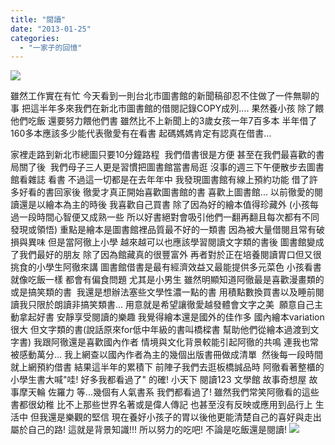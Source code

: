 ```yaml
---
title: "閱讀"
date: "2013-01-25"
categories: 
  - "一家子的回憶"
---
```


![](images/775236_588337071182872_2114652108_o.jpg)

雖然工作實在有忙 今天看到一則台北市圖書館的新聞稿卻忍不住做了一件無聊的事 把這半年多來我們在新北市圖書館的借閱記錄COPY成列.... 果然養小孩 除了餵他們吃飯 還要努力餵他們書 雖然比不上新聞上的3歲女孩一年7百多本 半年借了160多本應該多少能代表徹愛有在看書 起碼媽媽肯定有認真在借書...

家裡走路到新北市總圖只要10分鐘路程  我們借書很是方便 甚至在我們最喜歡的書局關了後  我們母子三人更是習慣把圖書館當書局逛 沒事的週三下午便散步去圖書館看雜誌 看書 不過這一切都是在去年年中 我發現圖書館有線上預約功能 借了許多好看的書回家後 徹愛才真正開始喜歡圖書館的書 喜歡上圖書館... 以前徹愛的閱讀還是以繪本為主的時後 我喜歡自己買書 除了因為好的繪本值得珍藏外 (小孩每過一段時間心智便又成熟一些 所以好書絕對會吸引他們一翻再翻且每次都有不同發現或領悟) 重點是繪本是圖書館裡品質最不好的一類書 因為被大量借閱且常有破損與異味 但是當阿徹上小學 越來越可以也應該學習閱讀文字類的書後 圖書館變成了我們最好的朋友 除了因為館藏真的很豐富外 再者對於正在培養閱讀胃口但又很挑食的小學生阿徹來講 圖書館借書是最有經濟效益又最能提供多元菜色 小孩看書就像吃飯一樣 都會有偏食問題 尤其是小男生 雖然明顯知道阿徹最是喜歡漫畫類的或是搞笑類的書  我還是想辦法塞些文學性濃一點的書 用積點數換買書以及睡前閱讀我只限於朗讀非搞笑類書... 用意就是希望讓徹愛越發體會文字之美  願意自己主動拿起好書 安靜享受閱讀的樂趣 我覺得繪本還是國外的佳作多 國內繪本variation很大 但文字類的書(說話原來for低中年級的書叫橋樑書 幫助他們從繪本過渡到文字書) 我跟阿徹還是喜歡國內作者 情境與文化背景較能引起阿徹的共鳴 連我也常被感動萬分... 我上網查以國內作者為主的幾個出版書冊做成清單  然後每一段時間就上網預約借書 結果這半年的累積下 前陣子我們去逛板橋誠品時 阿徹看著整櫃的小學生書大喊"哇! 好多我都看過了" 的確! 小天下 閱讀123 文學館 故事奇想屋 故事摩天輪 佐羅力 等...幾個有人氣書系 我們都看過了! 雖然我們常笑阿徹看的這些書都很幼稚 比不上那些世界名著或是偉人傳記 也甚至沒有反映或應用到品行上 生活中 但我還是樂觀的堅信 現在養好小孩子的胃以後他更能清楚自己的喜好與走出屬於自己的路! 這就是背景知識!!! 所以努力的吃吧! 不論是吃飯還是閱讀! ![](images/775236_588337071182872_2114652108_o.jpg)
